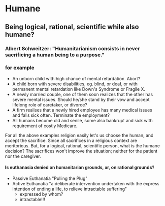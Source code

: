 # Humane

## Being logical, rational, scientific while also humane? 

### Albert Schweitzer: "Humanitarianism consists in never sacrificing a human being to a purpose."

### for example
* An unborn child with high chance of mental retardation. Abort?
* A child born with severe disabilities, eg. blind, or deaf, or with permanent mental retardation like Down's Syndrome or Fragile X.
* A newly married couple, one of them soon realizes that the other has severe mental issues. Should he/she stand by their vow and accept lifelong role of caretaker, or divorce?
* A firm realises that a newly hired employee has many medical issues and falls sick often. Terminate the employment?
* All humans become old and senile, some also bankrupt and sick with requirement of costly Medicare. 

For all the above examples religion easily let's us choose the human, and accept the sacrifice. Since all sacrifices in a religious context are meritorious.
But, for a logical, rational, scientific person, what is the humane decision? The sacrifices won't improve the situation; neither for the patient nor the caregiver.


#### Is euthanasia denied on humanitarian grounds, or, on rational grounds?  
* Passive Euthanatia "Pulling the Plug"
* Active Euthanatia "a deliberate intervention undertaken with the express intention of ending a life, to relieve intractable suffering"
  * expressed by whom?
  * intractable!!!
